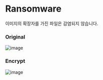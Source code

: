 # Ransomware

이미지의 확장자를 가진 파일은 감염되지 않습니다.

### Original
![image](https://user-images.githubusercontent.com/35417717/152889656-1c20ce23-c609-4dc5-9ad6-f5cc5d2b5b1f.png)</br>


### Encrypt
![image](https://user-images.githubusercontent.com/35417717/152889708-212019fd-2da1-43dc-ad87-8615b1c77754.png)

